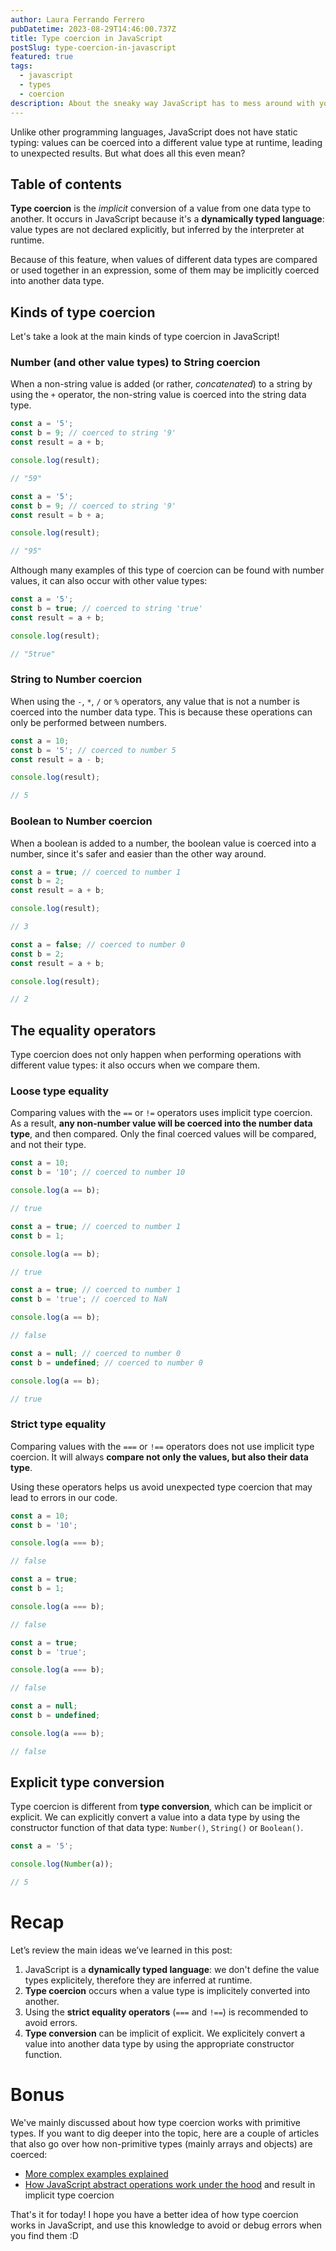 ```yaml
---
author: Laura Ferrando Ferrero
pubDatetime: 2023-08-29T14:46:00.737Z
title: Type coercion in JavaScript
postSlug: type-coercion-in-javascript
featured: true
tags:
  - javascript
  - types
  - coercion
description: About the sneaky way JavaScript has to mess around with your values - if you're not careful enough
---
```


Unlike other programming languages, JavaScript does not have static typing: values can be coerced into a different value type at runtime, leading to unexpected results. But what does all this even mean?

## Table of contents

**Type coercion** is the _implicit_ conversion of a value from one data type to another. It occurs in JavaScript because it's a **dynamically typed language**: value types are not declared explicitly, but inferred by the interpreter at runtime.

Because of this feature, when values of different data types are compared or used together in an expression, some of them may be implicitly coerced into another data type.

## Kinds of type coercion

Let's take a look at the main kinds of type coercion in JavaScript!

### Number (and other value types) to String coercion

When a non-string value is added (or rather, _concatenated_) to a string by using the `+` operator, the non-string value is coerced into the string data type.

```javascript
const a = '5';
const b = 9; // coerced to string '9'
const result = a + b;

console.log(result);

// "59"
```

```javascript
const a = '5';
const b = 9; // coerced to string '9'
const result = b + a;

console.log(result);

// "95"
```

Although many examples of this type of coercion can be found with number values, it can also occur with other value types:

```javascript
const a = '5';
const b = true; // coerced to string 'true'
const result = a + b;

console.log(result);

// "5true"
```

### String to Number coercion

When using the `-`, `*`, `/` or `%` operators, any value that is not a number is coerced into the number data type. This is because these operations can only be performed between numbers.

```javascript
const a = 10;
const b = '5'; // coerced to number 5
const result = a - b;

console.log(result);

// 5
```

### Boolean to Number coercion

When a boolean is added to a number, the boolean value is coerced into a number, since it's safer and easier than the other way around.

```javascript
const a = true; // coerced to number 1
const b = 2;
const result = a + b;

console.log(result);

// 3
```

```javascript
const a = false; // coerced to number 0
const b = 2;
const result = a + b;

console.log(result);

// 2
```

## The equality operators

Type coercion does not only happen when performing operations with different value types: it also occurs when we compare them.

### Loose type equality

Comparing values with the `==` or `!=` operators uses implicit type coercion. As a result, **any non-number value will be coerced into the number data type**, and then compared. Only the final coerced values will be compared, and not their type.

```javascript
const a = 10;
const b = '10'; // coerced to number 10

console.log(a == b);

// true
```

```javascript
const a = true; // coerced to number 1
const b = 1;

console.log(a == b);

// true
```

```javascript
const a = true; // coerced to number 1
const b = 'true'; // coerced to NaN

console.log(a == b);

// false
```

```javascript
const a = null; // coerced to number 0
const b = undefined; // coerced to number 0

console.log(a == b);

// true
```

### Strict type equality

Comparing values with the `===` or `!==` operators does not use implicit type coercion. It will always **compare not only the values, but also their data type**.

Using these operators helps us avoid unexpected type coercion that may lead to errors in our code.

```javascript
const a = 10;
const b = '10';

console.log(a === b);

// false
```

```javascript
const a = true;
const b = 1;

console.log(a === b);

// false
```

```javascript
const a = true;
const b = 'true';

console.log(a === b);

// false
```

```javascript
const a = null;
const b = undefined;

console.log(a === b);

// false
```

## Explicit type conversion

Type coercion is different from **type conversion**, which can be implicit or explicit. We can explicitly convert a value into a data type by using the constructor function of that data type: `Number()`, `String()` or `Boolean()`.

```javascript
const a = '5';

console.log(Number(a));

// 5
```

# Recap

Let’s review the main ideas we’ve learned in this post:

1. JavaScript is a **dynamically typed language**: we don't define the value types explicitely, therefore they are inferred at runtime.
2. **Type coercion** occurs when a value type is implicitely converted into another.
3. Using the **strict equality operators** (`===` and `!==`) is recommended to avoid errors.
4. **Type conversion** can be implicit of explicit. We explicitely convert a value into another data type by using the appropriate constructor function.

# Bonus

We've mainly discussed about how type coercion works with primitive types. If you want to dig deeper into the topic, here are a couple of articles that also go over how non-primitive types (mainly arrays and objects) are coerced:

- [More complex examples explained](https://dev.to/tchaflich/javascript-wtfs-explained-type-coercion-4i8o)
- [How JavaScript abstract operations work under the hood](https://blog.devgenius.io/coercion-in-javascript-47ba133d7ce9) and result in implicit type coercion

That's it for today! I hope you have a better idea of how type coercion works in JavaScript, and use this knowledge to avoid or debug errors when you find them :D
